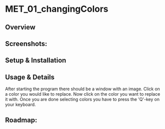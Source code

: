 # MET_01_changingColors

## Overview

## Screenshots:

## Setup & Installation

## Usage & Details
After starting the program there should be a window with an image.
Click on a color you would like to replace.
Now click on the color you want to replace it with.
Once you are done selecting colors you have to press the 'Q'-key on your keyboard.

## Roadmap:
